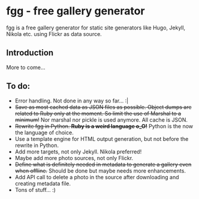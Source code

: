 # fgg - free gallery generator

fgg is a free gallery generator for static site generators like Hugo, Jekyll, Nikola etc. using Flickr as data source.

## Introduction

More to come...

## To do:

- Error handling. Not done in any way so far... :|
- ~~Save as most cached data as JSON files as possible. Object dumps are related to Ruby only at the moment.
  So limit the use of Marshal to a minimum!~~ Nor marshal nor pickle is used anymore. All cache is JSON.
- ~~Rewrite fgg in Python. **Ruby is a weird language o_O!**~~ Python is the now the language of choice.
- Use a template engine for HTML output generation, but not before the rewrite in Python.
- Add more targets, not only Jekyll. Nikola preferred!
- Maybe add more photo sources, not only Flickr.
- ~~Define what is definitely needed in metadata to generate a gallery even when offline.~~ Should be done but maybe 
needs more enhancements.
- Add API call to delete a photo in the source after downloading and creating metadata file.
- Tons of stuff... :)
